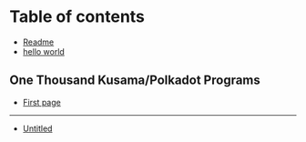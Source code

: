 # Table of contents

* [Readme](README.md)
* [hello world](hello-world.md)

## One Thousand Kusama/Polkadot Programs

* [First page](one-thousand-kusama-polkadot-programs/first-page.md)

---

* [Untitled](untitled.md)

